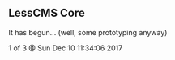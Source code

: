 LessCMS Core
------------

It has begun... (well, some prototyping anyway)

1 of 3 @ Sun Dec 10 11:34:06 2017
